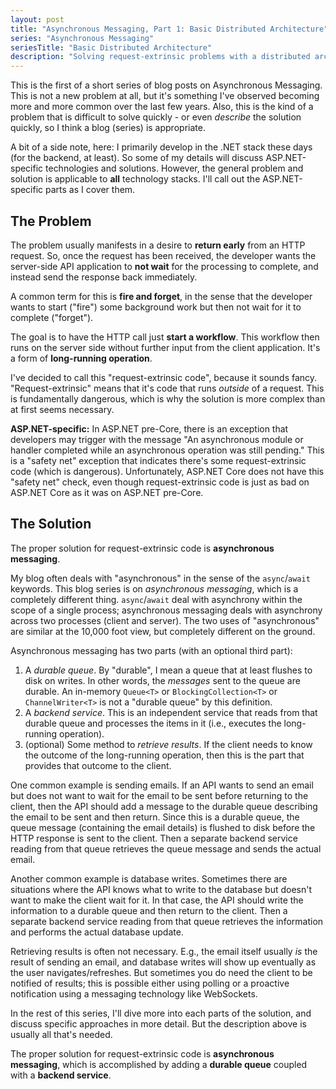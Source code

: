 ```yaml
---
layout: post
title: "Asynchronous Messaging, Part 1: Basic Distributed Architecture"
series: "Asynchronous Messaging"
seriesTitle: "Basic Distributed Architecture"
description: "Solving request-extrinsic problems with a distributed architecture."
---
```


This is the first of a short series of blog posts on Asynchronous Messaging. This is not a new problem at all, but it's something I've observed becoming more and more common over the last few years. Also, this is the kind of a problem that is difficult to solve quickly - or even _describe_ the solution quickly, so I think a blog (series) is appropriate.

A bit of a side note, here: I primarily develop in the .NET stack these days (for the backend, at least). So some of my details will discuss ASP.NET-specific technologies and solutions. However, the general problem and solution is applicable to **all** technology stacks. I'll call out the ASP.NET-specific parts as I cover them.

## The Problem

The problem usually manifests in a desire to **return early** from an HTTP request. So, once the request has been received, the developer wants the server-side API application to **not wait** for the processing to complete, and instead send the response back immediately.

A common term for this is **fire and forget**, in the sense that the developer wants to start ("fire") some background work but then not wait for it to complete ("forget").

The goal is to have the HTTP call just **start a workflow**. This workflow then runs on the server side without further input from the client application. It's a form of **long-running operation**.

I've decided to call this "request-extrinsic code", because it sounds fancy. "Request-extrinsic" means that it's code that runs *outside* of a request. This is fundamentally dangerous, which is why the solution is more complex than at first seems necessary.

<div class="alert alert-info" markdown="1">
<i class="fa fa-hand-o-right fa-2x pull-left"></i>

**ASP.NET-specific:** In ASP.NET pre-Core, there is an exception that developers may trigger with the message "An asynchronous module or handler completed while an asynchronous operation was still pending." This is a "safety net" exception that indicates there's some request-extrinsic code (which is dangerous). Unfortunately, ASP.NET Core does not have this "safety net" check, even though request-extrinsic code is just as bad on ASP.NET Core as it was on ASP.NET pre-Core.
</div>

## The Solution

The proper solution for request-extrinsic code is **asynchronous messaging**.


<div class="alert alert-info" markdown="1">
<i class="fa fa-hand-o-right fa-2x pull-left"></i>

My blog often deals with "asynchronous" in the sense of the `async`/`await` keywords. This blog series is on *asynchronous messaging*, which is a completely different thing. `async`/`await` deal with asynchrony within the scope of a single process; asynchronous messaging deals with asynchrony across two processes (client and server). The two uses of "asynchronous" are similar at the 10,000 foot view, but completely different on the ground.
</div>

Asynchronous messaging has two parts (with an optional third part):

1. A *durable queue*. By "durable", I mean a queue that at least flushes to disk on writes. In other words, the *messages* sent to the queue are durable. An in-memory `Queue<T>` or `BlockingCollection<T>` or `ChannelWriter<T>` is not a "durable queue" by this definition.
1. A *backend service*. This is an independent service that reads from that durable queue and processes the items in it (i.e., executes the long-running operation).
1. (optional) Some method to *retrieve results*. If the client needs to know the outcome of the long-running operation, then this is the part that provides that outcome to the client.

One common example is sending emails. If an API wants to send an email but does not want to wait for the email to be sent before returning to the client, then the API should add a message to the durable queue describing the email to be sent and then return. Since this is a durable queue, the queue message (containing the email details) is flushed to disk before the HTTP response is sent to the client. Then a separate backend service reading from that queue retrieves the queue message and sends the actual email.

Another common example is database writes. Sometimes there are situations where the API knows what to write to the database but doesn't want to make the client wait for it. In that case, the API should write the information to a durable queue and then return to the client. Then a separate backend service reading from that queue retrieves the information and performs the actual database update.

Retrieving results is often not necessary. E.g., the email itself usually *is* the result of sending an email, and database writes will show up eventually as the user navigates/refreshes. But sometimes you do need the client to be notified of results; this is possible either using polling or a proactive notification using a messaging technology like WebSockets.

In the rest of this series, I'll dive more into each parts of the solution, and discuss specific approaches in more detail. But the description above is usually all that's needed.

The proper solution for request-extrinsic code is **asynchronous messaging**, which is accomplished by adding a **durable queue** coupled with a **backend service**.
